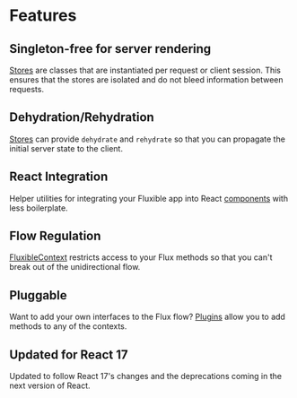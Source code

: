 # Features

## Singleton-free for server rendering

[Stores](../packages/fluxible/docs/api/Stores.md) are classes that are instantiated per request or client session. This ensures that the stores are isolated and do not bleed information between requests.

## Dehydration/Rehydration

[Stores](../packages/fluxible/docs/api/Stores.md) can provide `dehydrate` and `rehydrate` so that you can propagate the initial server state to the client.

## React Integration

Helper utilities for integrating your Fluxible app into React [components](../packages/fluxible/docs/api/Components.md) with less boilerplate.

## Flow Regulation

[FluxibleContext](../packages/fluxible/docs/api/FluxibleContext.md) restricts access to your Flux methods so that you can't break out of the unidirectional flow.

## Pluggable

Want to add your own interfaces to the Flux flow? [Plugins](../packages/fluxible/docs/api/Plugins.md) allow you to add methods to any of the contexts.

## Updated for React 17

Updated to follow React 17's changes and the deprecations coming in the next version of React.
